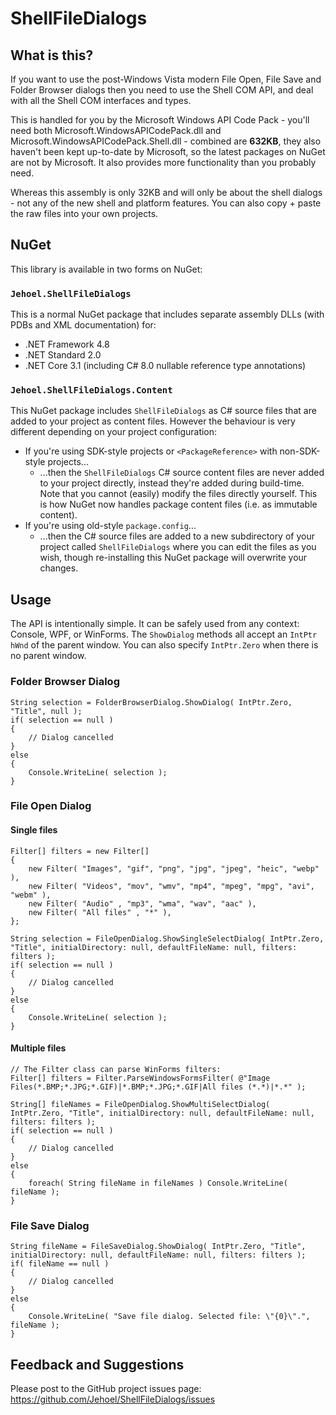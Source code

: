 ﻿# ShellFileDialogs

## What is this?

If you want to use the post-Windows Vista modern File Open, File Save and Folder Browser dialogs then you need to use the Shell COM API, and deal with all the Shell COM interfaces and types.

This is handled for you by the Microsoft Windows API Code Pack - you'll need both Microsoft.WindowsAPICodePack.dll and Microsoft.WindowsAPICodePack.Shell.dll - combined are **632KB**, they also haven't been kept up-to-date by Microsoft, so the latest packages on NuGet are not by Microsoft. It also provides more functionality than you probably need.

Whereas this assembly is only 32KB and will only be about the shell dialogs - not any of the new shell and platform features. You can also copy + paste the raw files into your own projects.

## NuGet

This library is available in two forms on NuGet:

### `Jehoel.ShellFileDialogs`

This is a normal NuGet package that includes separate assembly DLLs (with PDBs and XML documentation) for:
 * .NET Framework 4.8
 * .NET Standard 2.0
 * .NET Core 3.1 (including C# 8.0 nullable reference type annotations)

### `Jehoel.ShellFileDialogs.Content`

This NuGet package includes `ShellFileDialogs` as C# source files that are added to your project as content files. However the behaviour is very different depending on your project configuration:

* If you're using SDK-style projects or `<PackageReference>` with non-SDK-style projects...
    * ...then the `ShellFileDialogs` C# source content files are never added to your project directly, instead they're added during build-time. Note that you cannot (easily) modify the files directly yourself. This is how NuGet now handles package content files (i.e. as immutable content).
* If you're using old-style `package.config`...
    * ...then the C# source files are added to a new subdirectory of your project called `ShellFileDialogs` where you can edit the files as you wish, though re-installing this NuGet package will overwrite your changes.


## Usage

The API is intentionally simple. It can be safely used from any context: Console, WPF, or WinForms. The `ShowDialog` methods all accept an `IntPtr hWnd` of the parent window. You can also specify `IntPtr.Zero` when there is no parent window.

### Folder Browser Dialog

	String selection = FolderBrowserDialog.ShowDialog( IntPtr.Zero, "Title", null );
	if( selection == null )
	{
		// Dialog cancelled
	}
	else
	{
		Console.WriteLine( selection );
	}
	
### File Open Dialog

#### Single files

	Filter[] filters = new Filter[]
	{
		new Filter( "Images", "gif", "png", "jpg", "jpeg", "heic", "webp" ),
		new Filter( "Videos", "mov", "wmv", "mp4", "mpeg", "mpg", "avi", "webm" ),
		new Filter( "Audio" , "mp3", "wma", "wav", "aac" ),
		new Filter( "All files" , "*" ),
	};

	String selection = FileOpenDialog.ShowSingleSelectDialog( IntPtr.Zero, "Title", initialDirectory: null, defaultFileName: null, filters: filters );
	if( selection == null )
	{
		// Dialog cancelled
	}
	else
	{
		Console.WriteLine( selection );
	}

#### Multiple files

	// The Filter class can parse WinForms filters:
	Filter[] filters = Filter.ParseWindowsFormsFilter( @"Image Files(*.BMP;*.JPG;*.GIF)|*.BMP;*.JPG;*.GIF|All files (*.*)|*.*" );
	
	String[] fileNames = FileOpenDialog.ShowMultiSelectDialog( IntPtr.Zero, "Title", initialDirectory: null, defaultFileName: null, filters: filters );
	if( selection == null )
	{
		// Dialog cancelled
	}
	else
	{
		foreach( String fileName in fileNames ) Console.WriteLine( fileName );
	}

### File Save Dialog

	String fileName = FileSaveDialog.ShowDialog( IntPtr.Zero, "Title", initialDirectory: null, defaultFileName: null, filters: filters );
	if( fileName == null )
	{
		// Dialog cancelled
	}
	else
	{
		Console.WriteLine( "Save file dialog. Selected file: \"{0}\".", fileName );
	}

## Feedback and Suggestions

Please post to the GitHub project issues page: https://github.com/Jehoel/ShellFileDialogs/issues
